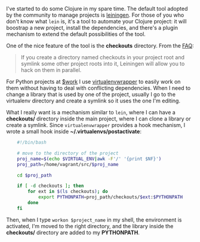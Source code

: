 I've started to do some Clojure in my spare time. The default tool adopted by the community to manage projects is [leiningen](http://leiningen.org). For those of you who don't know what `lein` is, it's a tool to automate your Clojure project: it will boostrap a new project, install the dependencies, and there's a plugin mechanism to extend the default possibilities of the tool.

One of the nice feature of the tool is the **checkouts** directory. From the [FAQ](https://github.com/technomancy/leiningen/blob/preview/doc/FAQ.md):

> If you create a directory named checkouts in your project root and symlink some other project roots into it, Leiningen will allow you to hack on them in parallel.

For Python projects at [$work](http://www.saymedia.com/careers) I use [virtualenvwrapper](http://virtualenvwrapper.readthedocs.org/en/latest/) to easily work on them without having to deal with conflicting dependencies. When I need to change a library that is used by one of the project, usually I go to the virtualenv directory and create a symlink so it uses the one I'm editing.

What I really want is a mechanism similar to `lein`, where I can have a **checkouts/** directory inside the main project, where I can clone a library or create a symlink. Since `virtualenvwrapper` provides a hook mechanism, I wrote a small hook inside **~/.virtualenvs/postactivate**:

``` bash
    #!/bin/bash

    # move to the directory of the project
    proj_name=$(echo $VIRTUAL_ENV|awk -F'/' '{print $NF}')
    proj_path=/home/vagrant/src/$proj_name

    cd $proj_path

    if [ -d checkouts ]; then
        for ext in $(ls checkouts); do
            export PYTHONPATH=proj_path/checkouts/$ext:$PYTHONPATH
        done
    fi
```

Then, when I type `workon $project_name` in my shell, the environment is activated, I'm moved to the right directory, and the library inside the **checkouts/** directory are added to my **PYTHONPATH**.
